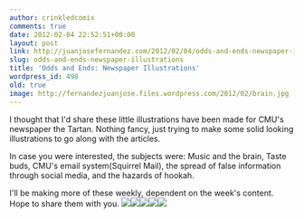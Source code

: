 ```yaml
---
author: crinkledcomix
comments: true
date: 2012-02-04 22:52:51+00:00
layout: post
link: http://juanjosefernandez.com/2012/02/04/odds-and-ends-newspaper-illustrations/
slug: odds-and-ends-newspaper-illustrations
title: 'Odds and Ends: Newspaper Illustrations'
wordpress_id: 498
old: true
image: http://fernandezjuanjose.files.wordpress.com/2012/02/brain.jpg
---
```


I thought that I'd share these little illustrations have been made for CMU's newspaper the Tartan. Nothing fancy, just trying to make some solid looking illustrations to go along with the articles.
<!--more-->

In case you were interested, the subjects were: Music and the brain, Taste buds, CMU's email system(Squirrel Mail), the spread of false information through social media, and the hazards of hookah.

I'll be making more of these weekly, dependent on the week's content. Hope to share them with you.
[![](http://fernandezjuanjose.files.wordpress.com/2012/02/brain.jpg)](http://fernandezjuanjose.files.wordpress.com/2012/02/brain.jpg)[![](http://fernandezjuanjose.files.wordpress.com/2012/02/taste-buds1.jpg)](http://fernandezjuanjose.files.wordpress.com/2012/02/taste-buds1.jpg)[![](http://fernandezjuanjose.files.wordpress.com/2012/02/squirrelmail.jpg)](http://fernandezjuanjose.files.wordpress.com/2012/02/squirrelmail.jpg)[![](http://fernandezjuanjose.files.wordpress.com/2012/02/twitter-false.jpg)](http://fernandezjuanjose.files.wordpress.com/2012/02/twitter-false.jpg)[![](http://fernandezjuanjose.files.wordpress.com/2012/02/hookah.jpg)](http://fernandezjuanjose.files.wordpress.com/2012/02/hookah.jpg)
